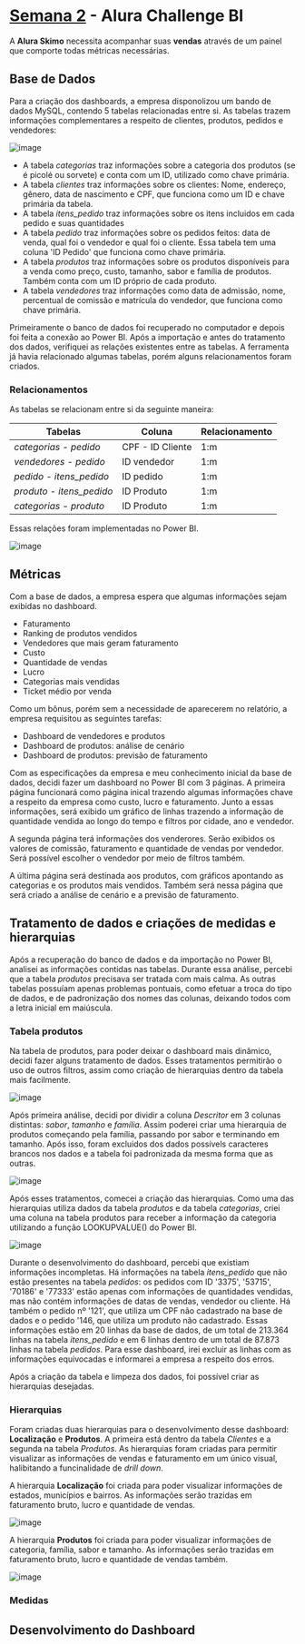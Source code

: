 # [Semana 2](https://bit.ly/Semana2_Alura) - Alura Challenge BI

A **Alura Skimo** necessita acompanhar suas **vendas** através de um painel que comporte todas métricas necessárias. 

## Base de Dados

Para a criação dos dashboards, a empresa disponolizou um bando de dados MySQL, contendo 5 tabelas relacionadas entre si. As tabelas trazem informações complementares a respeito de clientes, produtos, pedidos e vendedores:

![image](https://user-images.githubusercontent.com/6025360/156248332-89cb66ab-eb94-42a5-bafe-2846fa55ba30.png)


- A tabela *categorias* traz informações sobre a categoria dos produtos (se é picolé ou sorvete) e conta com um ID, utilizado como chave primária.
- A tabela *clientes* traz informações sobre os clientes: Nome, endereço, gênero, data de nascimento e CPF, que funciona como um ID e chave primária da tabela.
- A tabela *itens_pedido* traz informações sobre os itens incluidos em cada pedido e suas quantidades
- A tabela *pedido* traz informações sobre os pedidos feitos: data de venda, qual foi o vendedor e qual foi o cliente. Essa tabela tem uma coluna 'ID Pedido' que funciona como chave primária.
- A tabela *produtos* traz informações sobre os produtos disponíveis para a venda como preço, custo, tamanho, sabor e família de produtos. Também conta com um ID próprio de cada produto.
- A tabela *vendedores* traz informações como data de admissão, nome, percentual de comissão e matrícula do vendedor, que funciona como chave primária.

Primeiramente o banco de dados foi recuperado no computador e depois foi feita a conexão ao Power BI. Após a importação e antes do tratamento dos dados, verifiquei as relações existentes entre as tabelas. A ferramenta já havia relacionado algumas tabelas, porém alguns relacionamentos foram criados.

### Relacionamentos

As tabelas se relacionam entre si da seguinte maneira:

Tabelas  | Coluna | Relacionamento
---------|--------|---------------
*categorias* - *pedido*|CPF - ID Cliente | 1:m
*vendedores* - *pedido* | ID vendedor | 1:m
*pedido* - *itens_pedido* | ID pedido | 1:m
*produto* - *itens_pedido* | ID Produto | 1:m
*categorias* - *produto* | ID Produto | 1:m

Essas relações foram implementadas no Power BI.

![image](https://user-images.githubusercontent.com/6025360/156248304-c9967389-2ecd-4195-a9fe-25173e20f532.png)

## Métricas

Com a base de dados, a empresa espera que algumas informações sejam exibidas no dashboard.

- Faturamento
- Ranking de produtos vendidos
- Vendedores que mais geram faturamento
- Custo
- Quantidade de vendas
- Lucro
- Categorias mais vendidas
- Ticket médio por venda

Como um bônus, porém sem a necessidade de aparecerem no relatório, a empresa requisitou as seguintes tarefas:

- Dashboard de vendedores e produtos
- Dashboard de produtos: análise de cenário
- Dashboard de produtos: previsão de faturamento

Com as especificações da empresa e meu conhecimento inicial da base de dados, decidi fazer um dashboard no Power BI com 3 páginas. A primeira página funcionará como página inical trazendo algumas informações chave a respeito da empresa como custo, lucro e faturamento. Junto a essas informações, será exibido um gráfico de linhas trazendo a informação de quantidade vendida ao longo do tempo e filtros por cidade, ano e vendedor.

A segunda página terá informações dos venderores. Serão exibidos os valores de comissão, faturamento e quantidade de vendas por vendedor. Será possível escolher o vendedor por meio de filtros também. 

A última página será destinada aos produtos, com gráficos apontando as categorias e os produtos mais vendidos. Também será nessa página que será criado a análise de cenário e a previsão de faturamento.


## Tratamento de dados e criações de medidas e hierarquias

Após a recuperação do banco de dados e da importação no Power BI, analisei as informações contidas nas tabelas. Durante essa análise, percebi que a tabela *produtos* precisava ser tratada com mais calma. As outras tabelas possuíam apenas problemas pontuais, como efetuar a troca do tipo de dados, e de padronização dos nomes das colunas, deixando todos com a letra inicial em maiúscula.

### Tabela produtos

Na tabela de produtos, para poder deixar o dashboard mais dinâmico, decidi fazer alguns tratamento de dados. Esses tratamentos permitirão o uso de outros filtros, assim como criação de hierarquias dentro da tabela mais facilmente.

![image](https://user-images.githubusercontent.com/6025360/156255307-6c56f234-a39f-4fec-a75d-1bcd26e175e2.png)

Após primeira análise, decidi por dividir a coluna *Descritor* em 3 colunas distintas: *sabor*, *tamanho* e *família*. Assim poderei criar uma hierarquia de produtos começando pela família, passando por sabor e terminando em tamanho. Após isso, foram excluidos dos dados possívels caracteres brancos nos dados e a tabela foi padronizada da mesma forma que as outras.

![image](https://user-images.githubusercontent.com/6025360/156255363-47210a90-67fe-4f78-8a0a-10851fbf9a41.png)

Após esses tratamentos, comecei a criação das hierarquias. Como uma das hierarquias utiliza dados da tabela *produtos* e da tabela *categorias*, criei uma coluna na tabela produtos para receber a informação da categoria utilizando a função LOOKUPVALUE() do Power BI.

![image](https://user-images.githubusercontent.com/6025360/156255857-db4720a6-9f52-434f-aa8a-57cd8ca8d30a.png)

Durante o desenvolvimento do dashboard, percebi que existiam informações incompletas. Há informações na tabela *itens_pedido* que não estão presentes na tabela *pedidos*: os pedidos com ID '3375', '53715', '70186' e '77333' estão apenas com informações de quantidades vendidas, mas não contém informações de datas de vendas, vendedor ou cliente. Há também o pedido nº '121', que utiliza um CPF não cadastrado na base de dados e o pedido '146, que utiliza um produto não cadastrado. Essas informações estão em 20 linhas da base de dados, de um total de 213.364 linhas na tabela *itens_pedido* e em 6 linhas dentro de um total de 87.873 linhas na tabela *pedidos*. Para esse dashboard, irei excluir as linhas com as informações equivocadas e informarei a empresa a respeito dos erros.

Após a criação da tabela e limpeza dos dados, foi possível criar as hierarquias desejadas.

### Hierarquias

Foram criadas duas hierarquias para o desenvolvimento desse dashboard: **Localização** e **Produtos**. A primeira está dentro da tabela *Clientes* e a segunda na tabela *Produtos*. As hierarquias foram criadas para permitir visualizar as informações de vendas e faturamento em um único visual, halibitando a funcinalidade de *drill down*.

A hierarquia **Localização** foi criada para poder visualizar informações de estados, municípios e bairros. As informações serão trazidas em faturamento bruto, lucro e quantidade de vendas.

![image](https://user-images.githubusercontent.com/6025360/156256464-f7e524a4-9324-4cf4-bbd4-e650dc80b671.png)

A hierarquia **Produtos** foi criada para poder visualizar informações de categoria, família, sabor e tamanho. As informações serão trazidas em faturamento bruto, lucro e quantidade de vendas também.

![image](https://user-images.githubusercontent.com/6025360/156256494-2d961a0f-6fca-49ca-ba5d-d82de5a7dea9.png)

### Medidas


## Desenvolvimento do Dashboard


